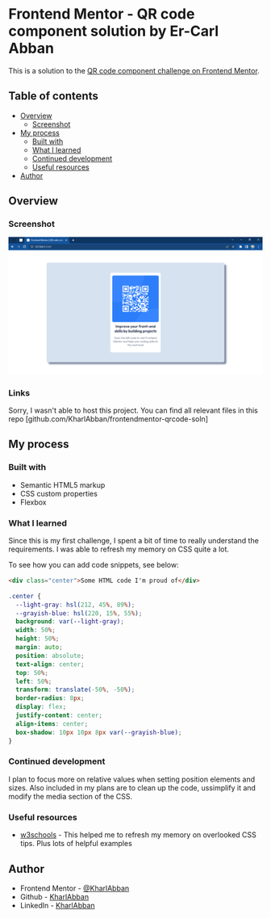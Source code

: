 # Frontend Mentor - QR code component solution by Er-Carl Abban

This is a solution to the [QR code component challenge on Frontend Mentor](https://www.frontendmentor.io/challenges/qr-code-component-iux_sIO_H).

## Table of contents

- [Overview](#overview)
  - [Screenshot](#screenshot)
- [My process](#my-process)
  - [Built with](#built-with)
  - [What I learned](#what-i-learned)
  - [Continued development](#continued-development)
  - [Useful resources](#useful-resources)
- [Author](#author)

## Overview
### Screenshot

![](./images/screenshot.png)
### Links

Sorry, I wasn't able to host this project. You can find all relevant files in this repo [github.com/KharlAbban/frontendmentor-qrcode-soln]
## My process

### Built with

- Semantic HTML5 markup
- CSS custom properties
- Flexbox
### What I learned

Since this is my first challenge, I spent a bit of time to really understand the requirements. I was able to refresh my memory on CSS quite a lot.

To see how you can add code snippets, see below:

```html
<div class="center">Some HTML code I'm proud of</div>
```
```css
.center {
  --light-gray: hsl(212, 45%, 89%);
  --grayish-blue: hsl(220, 15%, 55%);
  background: var(--light-gray);
  width: 50%;
  height: 50%;
  margin: auto;
  position: absolute;
  text-align: center;
  top: 50%;
  left: 50%;
  transform: translate(-50%, -50%);
  border-radius: 8px;
  display: flex;
  justify-content: center;
  align-items: center;
  box-shadow: 10px 10px 8px var(--grayish-blue);
}
```
### Continued development

I plan to focus more on relative values when setting position elements and sizes. Also included in my plans are to clean up the code, ussimplify it and modify the media section of the CSS.

### Useful resources

- [w3schools](https://www.w3schools.com) - This helped me to refresh my memory on overlooked CSS tips. Plus lots of helpful examples
## Author

- Frontend Mentor - [@KharlAbban](https://www.frontendmentor.io/profile/KharlAbban)
- Github - [KharlAbban](https://www.github.com/KharlAbban)
- LinkedIn - [KharlAbban](https://www.github.com/KharlAbban)